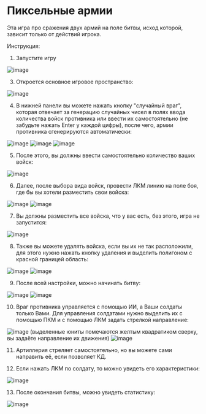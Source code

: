 # Пиксельные армии

Эта игра про сражения двух армий на поле битвы, исход которой, зависит только от действий игрока.

Инструкция:
1) Запустите игру

![image](https://github.com/user-attachments/assets/a8b9ab8b-d7ef-4115-b172-e7cb5178f595)

3) Откроется основное игровое пространство:

![image](https://github.com/user-attachments/assets/f5c36744-8866-4a82-9747-318cea11e891)

4) В нижней панели вы можете нажать кнопку "случайный враг", которая отвечает за генерацию случайных чисел в полях ввода количества войск противника или ввести их самостоятельно (не забудьте нажать Enter у каждой цифры), после чего, армии противника сгенерируются автоматически:

![image](https://github.com/user-attachments/assets/13caae94-c71f-456e-b1c6-a60306e5d481)
![image](https://github.com/user-attachments/assets/675ee541-9776-440a-b512-46d62a9f8ccc)
![image](https://github.com/user-attachments/assets/f73b4148-7acf-433b-9161-33c2f5a97fdc)

5) После этого, вы должны ввести самостоятельно количество ваших войск:

![image](https://github.com/user-attachments/assets/16412bfd-2c47-4bd6-abd8-00514b1bdcc0)

6) Далее, после выбора вида войск, провести ЛКМ линию на поле боя, где бы вы хотели разместить свои войска:

![image](https://github.com/user-attachments/assets/cce56709-d44e-49d7-9385-0f6a39080e61)
![image](https://github.com/user-attachments/assets/50f55d02-51e4-4460-b266-24db827007a7)

7) Вы должны разместить все войска, что у вас есть, без этого, игра не запустится:

![image](https://github.com/user-attachments/assets/6e42ace2-9300-41bd-a6f9-d7f8c41e9e30)

8) Также вы можете удалять войска, если вы их не так расположили, для этого нужно нажать кнопку удаления и выделить полигоном с красной границей область:

![image](https://github.com/user-attachments/assets/4bbe4ae3-989e-49b6-acbd-8fe78dcc0363)
![image](https://github.com/user-attachments/assets/874e7cb7-dcf4-42ba-965a-87745d7e0f11)

9) После всей настройки, можно начинать битву:

![image](https://github.com/user-attachments/assets/4e992f04-0a64-45ea-add0-a58c54d7d9ed)
![image](https://github.com/user-attachments/assets/a8b46ccc-724f-4ba4-8062-ce44a33cf135)

10) Враг противника управляется с помощью ИИ, а Ваши солдаты только Вами. Для управления солдатами нужно выделить их с помощью ПКМ и с помощью ЛКМ задать стрелкой направление:

![image](https://github.com/user-attachments/assets/462cb13d-8ac8-4587-8909-7d21475f580f)
(выделенные юниты помечаются желтым квадратиком сверху, вы задаёте направление их движения)
![image](https://github.com/user-attachments/assets/ce057b52-5b1f-4134-80bb-90ba7312b462)

11) Артиллерия стреляет самостоятельно, но вы можете сами направить её, если позволяет КД.

12) Если нажать ЛКМ по солдату, то можно увидеть его характеристики:

![image](https://github.com/user-attachments/assets/97b23ad7-8562-4b9d-b4a6-5977a13b6ec8)

13) После окончания битвы, можно увидеть статистику:

![image](https://github.com/user-attachments/assets/fe3223dd-97ad-4707-9d02-ebd13986c272)
